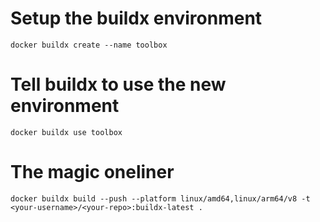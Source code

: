 # Setup the buildx environment
    docker buildx create --name toolbox

# Tell buildx to use the new environment
    docker buildx use toolbox

# The magic oneliner
    docker buildx build --push --platform linux/amd64,linux/arm64/v8 -t <your-username>/<your-repo>:buildx-latest .
